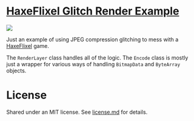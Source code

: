 # [HaxeFlixel Glitch Render Example](https://github.com/steverichey/HaxeFlixelGlitchRender)

![](https://raw.github.com/steverichey/HaxeFlixelGlitchRender/master/src/screen.png")

Just an example of using JPEG compression glitching to mess with a [HaxeFlixel](http://www.haxeflixel.com) game.

The `RenderLayer` class handles all of the logic. The `Encode` class is mostly just a wrapper for various ways of handling `BitmapData` and `ByteArray` objects.

# License

Shared under an MIT license. See [license.md](https://github.com/steverichey/HaxeFlixelGlitchRender/blob/master/license.md) for details.